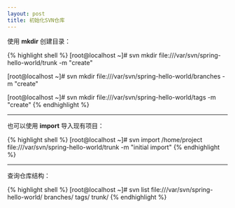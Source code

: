 ```yaml
---
layout: post
title: 初始化SVN仓库
---
```


使用 **mkdir** 创建目录：

{% highlight shell %}
[root@localhost ~]# svn mkdir file:///var/svn/spring-hello-world/trunk -m "create"

[root@localhost ~]# svn mkdir file:///var/svn/spring-hello-world/branches -m "create"

[root@localhost ~]# svn mkdir file:///var/svn/spring-hello-world/tags -m "create"
{% endhighlight %}

---

也可以使用 **import** 导入现有项目：

{% highlight shell %}
[root@localhost ~]# svn import /home/project file:///var/svn/spring-hello-world/trunk -m "initial import" 
{% endhighlight %}

---

查询仓库结构：

{% highlight shell %}
[root@localhost ~]# svn list file:///var/svn/spring-hello-world/
branches/
tags/
trunk/
{% endhighlight %}